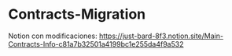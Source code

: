 # Contracts-Migration

Notion con modificaciones: https://just-bard-8f3.notion.site/Main-Contracts-Info-c81a7b32501a4199bc1e255da4f9a532